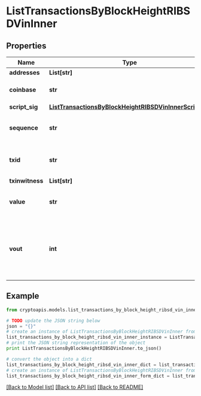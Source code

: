 # ListTransactionsByBlockHeightRIBSDVinInner


## Properties
Name | Type | Description | Notes
------------ | ------------- | ------------- | -------------
**addresses** | **List[str]** |  | 
**coinbase** | **str** | Represents the coinbase hex. | 
**script_sig** | [**ListTransactionsByBlockHeightRIBSDVinInnerScriptSig**](ListTransactionsByBlockHeightRIBSDVinInnerScriptSig.md) |  | 
**sequence** | **str** | Represents the script sequence number. | 
**txid** | **str** | Represents the reference transaction identifier. | [optional] 
**txinwitness** | **List[str]** |  | 
**value** | **str** | Represents the sent/received amount. | [optional] 
**vout** | **int** | It refers to the index of the output address of this transaction. The index starts from 0. | 

## Example

```python
from cryptoapis.models.list_transactions_by_block_height_ribsd_vin_inner import ListTransactionsByBlockHeightRIBSDVinInner

# TODO update the JSON string below
json = "{}"
# create an instance of ListTransactionsByBlockHeightRIBSDVinInner from a JSON string
list_transactions_by_block_height_ribsd_vin_inner_instance = ListTransactionsByBlockHeightRIBSDVinInner.from_json(json)
# print the JSON string representation of the object
print ListTransactionsByBlockHeightRIBSDVinInner.to_json()

# convert the object into a dict
list_transactions_by_block_height_ribsd_vin_inner_dict = list_transactions_by_block_height_ribsd_vin_inner_instance.to_dict()
# create an instance of ListTransactionsByBlockHeightRIBSDVinInner from a dict
list_transactions_by_block_height_ribsd_vin_inner_form_dict = list_transactions_by_block_height_ribsd_vin_inner.from_dict(list_transactions_by_block_height_ribsd_vin_inner_dict)
```
[[Back to Model list]](../README.md#documentation-for-models) [[Back to API list]](../README.md#documentation-for-api-endpoints) [[Back to README]](../README.md)


